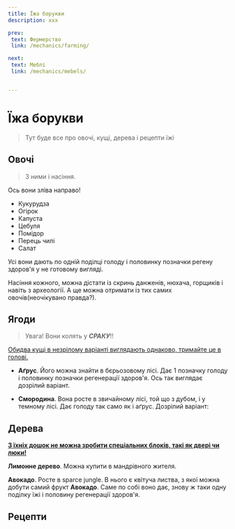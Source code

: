 ```yaml
---
title: Їжа борукви 
description: xxx

prev:
 text: Фермерство
 link: /mechanics/farming/

next:
 text: Меблі
 link: /mechanics/mebels/


---
```


# Їжа борукви
> Тут буде все про овочі, кущі, дерева і рецепти їжі<!--Чи зробити окрему сторінку?-->
## Овочі
> З ними і насіння.

Ось вони зліва направо!
<!--фото колись буде-->
* Кукурудза
* Огірок
* Капуста
* Цебуля
* Помідор
* Перець чилі
* Салат
<!--може ше шось-->

Усі вони дають по одній поділці голоду і половинку позначки регену здоров'я у не готовому вигляді.<!--фото-->

Насіння кожного, можна дістати із скринь данженів, нюхача, горщиків і навіть з археології. А ще можна отримати із тих самих овочів(неочікувано правда?).

## Ягоди
> Увага! Вони колять у ***СРАКУ***!!

<ins>Обидва кущі в незрілому варіанті виглядають однаково, тримайте це в голові.</ins>

- **Аґрус**. Його можна знайти в бєрьозовому лісі. Дає 1 позначку голоду і половинку позначки регенерації здоров'я. Ось так виглядає дозрілий варіант.
<!--фото-->

- **Смородина**. Вона росте в звичайному лісі, той що з дубом, і у темному лісі. Дає голоду так само як і аґрус. Дозрілий варіант:
<!--фото-->
## Дерева

<ins>**З їхніх дошок не можна зробити спеціальних блоків, такі як двері чи люки!**</ins>

**Лимонне дерево**. Можна купити в мандрівного жителя. 

**Авокадо**. Росте в sparce jungle<!--як воно блять-->. В нього є квітуча листва, з якої можна добути самий фрукт **Авокадо**. Саме по собі воно дає, знову ж таки одну поділку їжі і половину регенерації здоров'я.

## Рецепти
